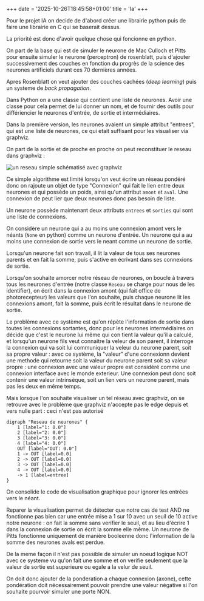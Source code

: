 +++
date = '2025-10-26T18:45:58+01:00'
title = 'Ia'
+++


Pour le projet IA on decide de d'abord créer une librairie python puis
de faire une librairie en C qui se baserait dessus.

La priorité est donc d'avoir quelque chose qui foncionne en python.

On part de la base qui est de simuler le neurone de Mac Culloch et Pitts
pour ensuite simuler le neurone (perceptron) de rosenblatt, puis d'ajouter
successivement des couches en fonction du progrès de la science des neurones artificiels durant ces 70 dernières années.

Apres Rosenblatt on veut ajouter des couches cachées (*deep learning*)
puis un systeme de *back propagation*.

Dans Python on a une classe qui contient une liste de neurones.
Avoir une classe pour cela permet de lui donner un nom, et de fournir
des outils pour différiencier le neurones d'entrée, de sortie et
intermédiaires.

Dans la première version, les neurones avaient un 
simple attribut "entrees", qui
est une liste de neurones, ce qui
etait suffisant pour les visualiser via graphviz.

On part de la sortie et de proche en proche on peut reconstituer
le reseau dans graphviz :

![un reseau simple schématisé avec graphviz](../reseau_graphviz.png)

Ce simple algorithme est limité lorsqu'on veut écrire
un réseau pondéré donc on rajoute un objet de type "Connexion"
qui fait le lien entre deux neurones et qui possède un poids,
ainsi qu'un attribut `amont` et `aval`. Une connexion de peut
lier que deux neurones donc pas besoin de liste.

Un neurone possède maintenant deux attributs `entrees` et
`sorties` qui sont une liste de connexions.

On considère un neurone qui a au moins une connexion amont vers le
néants (`None` en python) comme un neurone d'entrée. Un neurone
qui a au moins une connexion de sortie vers le neant comme un
neurone de sortie.

Lorsqu'un neurone fait son travail, il lit la valeur
de tous ses neurones parents et en fait la somme, puis
s'active en écrivant dans ses connexions de sortie.

Lorsqu'on souhaite amorcer notre réseau de neurones,
on boucle à travers tous les neurones d'entrée (notre
classe `Reseau` se charge pour nous de les identifier),
on écrit dans la connexion amont (qui fait office de
photorecepteur) les valeurs que l'on souhaite, puis
chaque neurone lit les connexions amont, fait la somme,
puis écrit le résultat dans le neurone de sortie.

Le problème avec ce système est qu'on répète l'information
de sortie dans toutes les connexions sortantes, donc 
pour les neurones intermédiaires on décide que c'est le neurone
lui même qui con tient la valeur qu'il a calculé, et lorsqu'un
neurone fils veut connaitre la veleur de son parent, il
interroge la connexion qui va soit lui communiquer
la veleur du neurone parent, soit sa propre valeur : avec
ce système, la "valeur" d'une connexionn devient une methode
qui retourne soit la valeur du neurone parent soit
sa valeur propre : une connexion avec une valeur
propre est considéré comme une connexion interface
avec le monde exterieur. Une connexion peut donc soit
contenir une valeur intrinsèque, soit un lien vers
un neurone parent, mais pas les deux en même temps.

Mais lorsque l'on souhaite visualiser un tel réseau
avec graphviz, on se retrouve avec le problème que
graphviz n'accepte pas le edge depuis et vers nulle part :
ceci n'est pas autorisé

```graphviz
digraph "Reseau de neurones" {
	1 [label="1: 0.0"]
	2 [label="2: 0.0"]
	3 [label="3: 0.0"]
	4 [label="4: 0.0"]
	OUT [label="OUT: 0.0"]
	1 -> OUT [label=0.0]
	2 -> OUT [label=0.0]
	3 -> OUT [label=0.0]
	4 -> OUT [label=0.0]
	-> 1 [label=entree]
}
```

On consolide le code de visualisation graphique
pour ignorer les entrées vers le néant.

Reparer la visualisation permet de détecter
que notre cas de test AND ne fonctionne pas bien
car une entrée mise a 1 sur 10 avec un seuil de 10 active 
notre neurone : on fait la somme sans verifier le seuil, et
au lieu d'écrire 1 dans la connexion de sortie on écrit 
la somme elle même. Un neurone de Pitts fonctionne uniquement
de manière booleenne donc l'information de la somme des
neurones avals est perdue.

De la meme façon il n'est pas possible de simuler un
noeud logique NOT avec ce systeme vu qu'on fait une somme
et on verifie seulement que la valeur de sortie
est superieure ou egale a la velur de seuil.

On doit donc ajouter de la ponderation a chaque connexion (axone),
cette pondération doit nécessairement pouvoir prendre une valeur négative
si l'on souhaite pourvoir simuler une porte NON.
